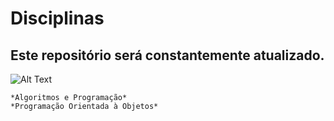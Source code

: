 # Disciplinas
## Este repositório será constantemente atualizado.

![Alt Text](http://www-new.ufms.br/wp-content/uploads/2015/11/ufms_logo_positivo_pb2.jpg)

	*Algoritmos e Programação*
	*Programação Orientada à Objetos*
